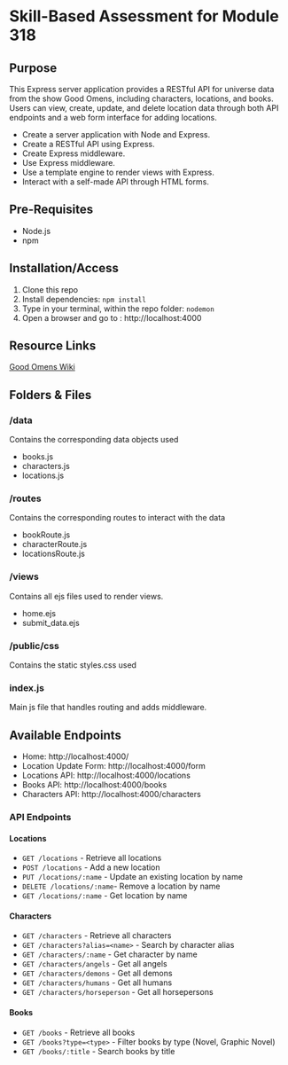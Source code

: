 # Skill-Based Assessment for Module 318

## Purpose

This Express server application provides a RESTful API for universe data from the show Good Omens, including characters, locations, and books. Users can view, create, update, and delete location data through both API endpoints and a web form interface for adding locations.

- Create a server application with Node and Express.
- Create a RESTful API using Express.
- Create Express middleware.
- Use Express middleware.
- Use a template engine to render views with Express.
- Interact with a self-made API through HTML forms.

## Pre-Requisites

- Node.js
- npm

## Installation/Access

1. Clone this repo
2. Install dependencies: `npm install`
3. Type in your terminal, within the repo folder: `nodemon`
4. Open a browser and go to : http://localhost:4000

## Resource Links

[Good Omens Wiki](https://goodomens.fandom.com/)

## Folders & Files

### /data

Contains the corresponding data objects used

- books.js
- characters.js
- locations.js

### /routes

Contains the corresponding routes to interact with the data

- bookRoute.js
- characterRoute.js
- locationsRoute.js

### /views

Contains all ejs files used to render views.

- home.ejs
- submit_data.ejs

### /public/css

Contains the static styles.css used

### index.js

Main js file that handles routing and adds middleware.

## Available Endpoints

- Home: http://localhost:4000/
- Location Update Form: http://localhost:4000/form
- Locations API: http://localhost:4000/locations
- Books API: http://localhost:4000/books
- Characters API: http://localhost:4000/characters

### API Endpoints

#### Locations

- `GET /locations` - Retrieve all locations
- `POST /locations` - Add a new location
- `PUT /locations/:name` - Update an existing location by name
- `DELETE /locations/:name`- Remove a location by name
- `GET /locations/:name` - Get location by name

#### Characters

- `GET /characters` - Retrieve all characters
- `GET /characters?alias=<name>` - Search by character alias
- `GET /characters/:name` - Get character by name
- `GET /characters/angels` - Get all angels
- `GET /characters/demons` - Get all demons
- `GET /characters/humans` - Get all humans
- `GET /characters/horseperson` - Get all horsepersons

#### Books

- `GET /books` - Retrieve all books
- `GET /books?type=<type>` - Filter books by type (Novel, Graphic Novel)
- `GET /books/:title` - Search books by title
